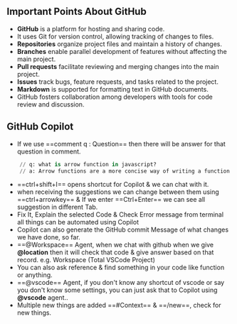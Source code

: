 ## Important Points About GitHub

- **GitHub** is a platform for hosting and sharing code.
- It uses Git for version control, allowing tracking of changes to files.
- **Repositories** organize project files and maintain a history of changes.
- **Branches** enable parallel development of features without affecting the main project.
- **Pull requests** facilitate reviewing and merging changes into the main project.
- **Issues** track bugs, feature requests, and tasks related to the project.
- **Markdown** is supported for formatting text in GitHub documents.
- GitHub fosters collaboration among developers with tools for code review and discussion.

## GitHub Copilot

- If we use ==comment q : Question== then there will be answer for that question in comment.
```py
	// q: what is arrow function in javascript?
	// a: Arrow functions are a more concise way of writing a function in JavaScript. They are written using the => syntax.
```
- ==ctrl+shift+I== opens shortcut for Copilot & we can chat with it.
- when receiving the suggestions we can change between them using ==ctrl+arrowkey== & If we enter ==Ctrl+Enter== we can see all suggestion in different Tab.
- Fix It, Explain the selected Code & Check Error message from terminal all things can be automated using Copilot
- Copilot can also generate the GitHub commit Message of what changes we have done, so far.
- ==@Workspace== Agent, when we chat with github when we give **@location** then it will check that code & give answer based on that record. e.g. Workspace (Total VSCode Project)
- You can also ask reference & find something in your code like function or anything.
- ==@vscode== Agent, if you don't know any shortcut of vscode or say you don't know some settings, you can just ask that to Copilot using **@vscode** agent..
- Multiple new things are added ==#Context== & ==/new==, check for new things.